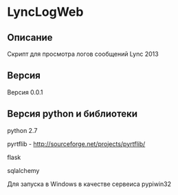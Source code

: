 # LyncLogWeb


## Описание
Скрипт для просмотра логов сообщений Lync 2013

## Версия
Версия 0.0.1

## Версия python и библиотеки
  python 2.7
  
  pyrtflib - http://sourceforge.net/projects/pyrtflib/
  
  flask
  
  sqlalchemy
  
  Для запуска в Windows в качестве сервеиса pypiwin32 

